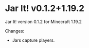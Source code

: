 # Jar It! v0.1.2+1.19.2

Jar It! version 0.1.2 for Minecraft 1.19.2

Changes:

* Jars capture players.
